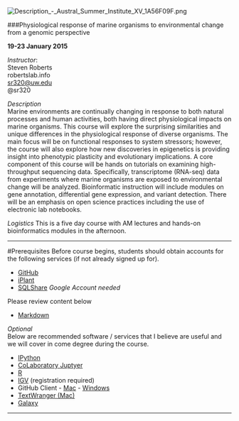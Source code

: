 
<img src="http://eagle.fish.washington.edu/cnidarian/skitch/Description_-_Austral_Summer_Institute_XV_1A56F09F.png" alt="Description_-_Austral_Summer_Institute_XV_1A56F09F.png"/>

###Physiological response of marine organisms to environmental change from a genomic perspective

**19-23 January 2015**


_Instructor_:      
Steven Roberts     
robertslab.info     
sr320@uw.edu     
@sr320

_Description_   
Marine environments are continually changing in response to both natural processes and human activities, both having direct physiological impacts on marine organisms. This course will explore the surprising similarities and unique differences in the physiological response of diverse organisms. The main focus will be on functional responses to system stressors; however, the course will also explore how new discoveries in epigenetics is providing insight into phenotypic plasticity and evolutionary implications. A core component of this course will be hands on tutorials on examining high-throughput sequencing data. Specifically, transcriptome (RNA-seq) data from experiments where marine organisms are exposed to environmental change will be analyzed. Bioinformatic instruction will include modules on gene annotation, differential gene expression, and variant detection. There will be an emphasis on open science practices including the use of electronic lab notebooks. 

_Logistics_
This is a five day course with AM lectures and hands-on bioinformatics modules in the afternoon.

---

#Prerequisites
Before course begins, students should obtain accounts for the following services (if not already signed up for).

* [GitHub](https://github.com)
* [iPlant](http://www.iplantcollaborative.org)
* [SQLShare](https://sqlshare.escience.washington.edu) _Google Account needed_


Please review content below

* [Markdown](https://help.github.com/articles/markdown-basics/)



_Optional_     
Below are recommended software / services that I believe are useful and we will cover in come degree during the course.

* [IPython](http://ipython.org)
* [CoLaboratory Juptyer](http://colaboratory.jupyter.org/welcome/)
* [R](http://www.r-project.org)
* [IGV](http://www.broadinstitute.org/igv/) (registration required)
* GitHub Client - [Mac](https://mac.github.com) - [Windows](https://windows.github.com)
* [TextWranger (Mac)](http://www.barebones.com/products/textwrangler/)
* [Galaxy](https://usegalaxy.org)


---
#



